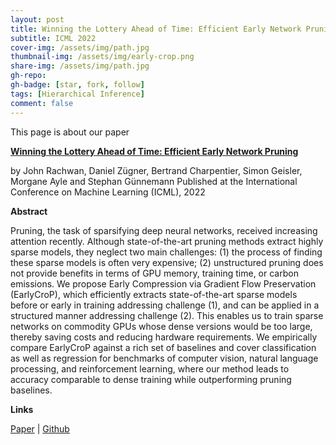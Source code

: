```yaml
---
layout: post
title: Winning the Lottery Ahead of Time: Efficient Early Network Pruning
subtitle: ICML 2022
cover-img: /assets/img/path.jpg
thumbnail-img: /assets/img/early-crop.png
share-img: /assets/img/path.jpg
gh-repo: 
gh-badge: [star, fork, follow]
tags: [Hierarchical Inference]
comment: false
---
```


This page is about our paper

[**Winning the Lottery Ahead of Time: Efficient Early Network Pruning**]()

by John Rachwan, Daniel Zügner, Bertrand Charpentier, Simon Geisler, Morgane Ayle and Stephan Günnemann
Published at the International Conference on Machine Learning (ICML), 2022

**Abstract**

Pruning, the task of sparsifying deep neural networks, received increasing attention recently. Although state-of-the-art pruning methods extract highly sparse models, they neglect two main challenges: (1) the process of finding these sparse models is often very expensive; (2) unstructured pruning does not provide benefits in terms of GPU memory, training time, or carbon emissions. We propose Early Compression via Gradient Flow Preservation (EarlyCroP), which efficiently extracts state-of-the-art sparse models before or early in training addressing challenge (1), and can be applied in a structured manner addressing challenge (2). This enables us to train sparse networks on commodity GPUs whose dense versions would be too large, thereby saving costs and reducing hardware requirements. We empirically compare EarlyCroP against a rich set of baselines and cover classification as well as regression for benchmarks of computer vision, natural language processing, and reinforcement learning, where our method leads to accuracy comparable to dense training while outperforming pruning baselines.

**Links**

[Paper]() | [Github]()
